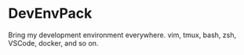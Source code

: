 # DevEnvPack
Bring my development environment everywhere. vim, tmux, bash, zsh, VSCode, docker, and so on.
